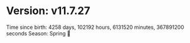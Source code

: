 # Version: v11.7.27
Time since birth: 4258 days, 102192 hours, 6131520 minutes, 367891200 seconds
Season: Spring 🌸

